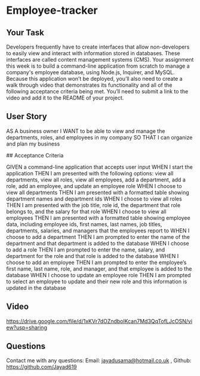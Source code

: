 # Employee-tracker

## Your Task

Developers frequently have to create interfaces that allow non-developers to easily view and interact with information stored in databases. These interfaces are called content management systems (CMS). Your assignment this week is to build a command-line application from scratch to manage a company's employee database, using Node.js, Inquirer, and MySQL. Because this application won’t be deployed, you’ll also need to create a walk through video that demonstrates its functionality and all of the following acceptance criteria being met. You’ll need to submit a link to the video and add it to the README of your project.

## User Story

AS A business owner I WANT to be able to view and manage the departments, roles, and employees in my company SO THAT I can organize and plan my business

## Acceptance Criteria

GIVEN a command-line application that accepts user input WHEN I start the application THEN I am presented with the following options: view all departments, view all roles, view all employees, add a department, add a role, add an employee, and update an employee role WHEN I choose to view all departments THEN I am presented with a formatted table showing department names and department ids WHEN I choose to view all roles THEN I am presented with the job title, role id, the department that role belongs to, and the salary for that role WHEN I choose to view all employees THEN I am presented with a formatted table showing employee data, including employee ids, first names, last names, job titles, departments, salaries, and managers that the employees report to WHEN I choose to add a department THEN I am prompted to enter the name of the department and that department is added to the database WHEN I choose to add a role THEN I am prompted to enter the name, salary, and department for the role and that role is added to the database WHEN I choose to add an employee THEN I am prompted to enter the employee’s first name, last name, role, and manager, and that employee is added to the database WHEN I choose to update an employee role THEN I am prompted to select an employee to update and their new role and this information is updated in the database

## Video

https://drive.google.com/file/d/1xKVr7dOZndbolKcan7Md3QqTofLJcOSN/view?usp=sharing

## Questions

Contact me with any questions: Email: jayadusama@hotmail.co.uk , Github: https://github.com/Jayad619
